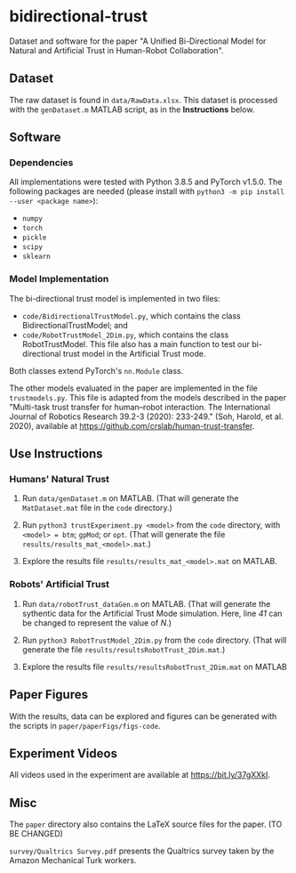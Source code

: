 # bidirectional-trust

Dataset and software for the paper "A Unified Bi-Directional Model for Natural and Artificial Trust in Human-Robot Collaboration".

## Dataset

The raw dataset is found in `data/RawData.xlsx`. This dataset is processed with the `genDataset.m` MATLAB script, as in the **Instructions** below.


## Software

### Dependencies

All implementations were tested with Python 3.8.5 and PyTorch v1.5.0.
The following packages are needed (please install with `python3 -m pip install --user <package name>`):

* `numpy`
* `torch`
* `pickle`
* `scipy`
* `sklearn`

### Model Implementation

The bi-directional trust model is implemented in two files:

* `code/BidirectionalTrustModel.py`, which contains the class BidirectionalTrustModel; and
* `code/RobotTrustModel_2Dim.py`, which contains the class RobotTrustModel. This file also has a main function to test our bi-directional trust model in the Artificial Trust mode.

Both classes extend PyTorch's `nn.Module` class.

The other models evaluated in the paper are implemented in the file `trustmodels.py`. This file is adapted from the models described in the paper "Multi-task trust transfer for human–robot interaction. The International Journal of Robotics Research 39.2-3 (2020): 233-249." (Soh, Harold, et al. 2020), available at 
https://github.com/crslab/human-trust-transfer.

## Use Instructions

### Humans' Natural Trust

1. Run `data/genDataset.m` on MATLAB.
  (That will generate the `MatDataset.mat` file in the `code` directory.)

2. Run `python3 trustExperiment.py <model>` from the `code` directory, with `<model> = btm`; `gpMod`; or `opt`.
  (That will generate the file `results/results_mat_<model>.mat`.)

3. Explore the results file `results/results_mat_<model>.mat` on MATLAB.


### Robots' Artificial Trust

1. Run `data/robotTrust_dataGen.m` on MATLAB.
  (That will generate the sythentic data for the Artificial Trust Mode simulation. Here, line _41_ can be changed to represent the value of _N_.)

2. Run `python3 RobotTrustModel_2Dim.py` from the `code` directory.
  (That will generate the file `results/resultsRobotTrust_2Dim.mat`.)

3. Explore the results file `results/resultsRobotTrust_2Dim.mat` on MATLAB

## Paper Figures

With the results, data can be explored and figures can be generated with the scripts in `paper/paperFigs/figs-code`.

## Experiment Videos

All videos used in the experiment are available at https://bit.ly/37gXXkI.

## Misc

The `paper` directory also contains the LaTeX source files for the paper. (TO BE CHANGED)

`survey/Qualtrics Survey.pdf` presents the Qualtrics survey taken by the Amazon Mechanical Turk workers.

